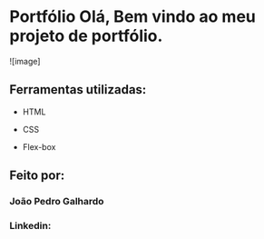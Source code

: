 # Portfólio Olá, Bem vindo ao meu projeto de portfólio.

![image]

## Ferramentas utilizadas:

* HTML

* CSS

* Flex-box

## Feito por:

### João Pedro Galhardo

### Linkedin: 
